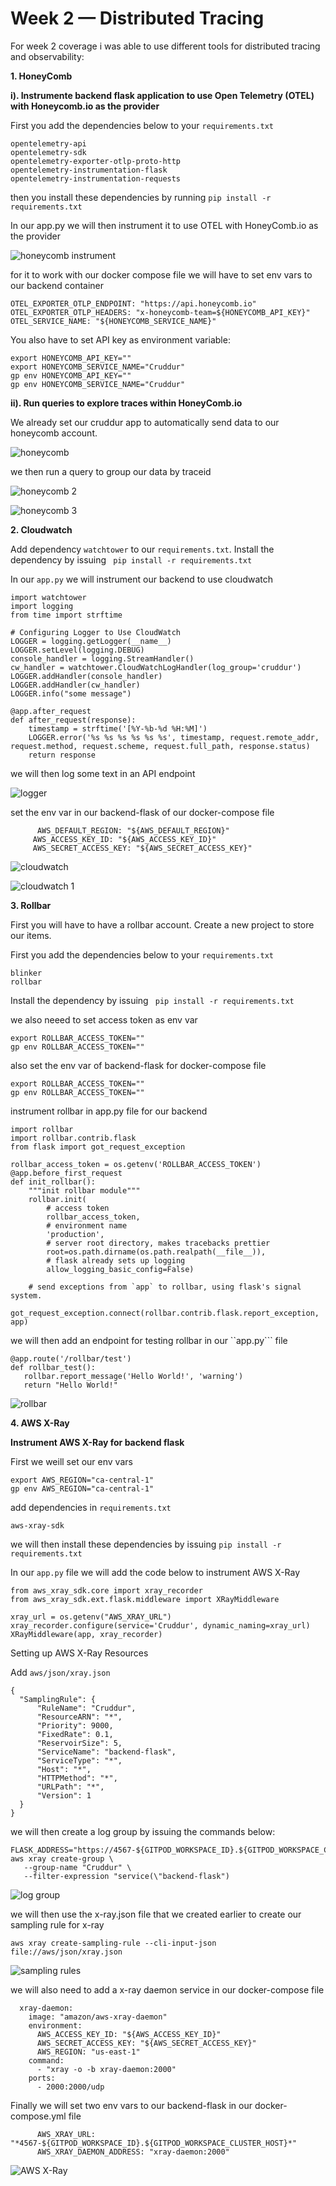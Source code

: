 # Week 2 — Distributed Tracing

For week 2 coverage i was able to use different tools for distributed tracing and observability:

**1. HoneyComb**

**i). Instrumente backend flask application to use Open Telemetry (OTEL) with Honeycomb.io as the provider**

First you add the dependencies  below to your ```requirements.txt ```
```
opentelemetry-api 
opentelemetry-sdk 
opentelemetry-exporter-otlp-proto-http 
opentelemetry-instrumentation-flask 
opentelemetry-instrumentation-requests
```
then you install these dependencies by running ```pip install -r requirements.txt ```

In our app.py we will then instrument it to use OTEL with HoneyComb.io as the provider

![honeycomb instrument](https://user-images.githubusercontent.com/60808086/222711987-96414d0c-a871-4fb8-bbb8-48b2b3e7f3d0.png)

for it to work with our docker compose file we will have to set env vars to our backend container
```
OTEL_EXPORTER_OTLP_ENDPOINT: "https://api.honeycomb.io"
OTEL_EXPORTER_OTLP_HEADERS: "x-honeycomb-team=${HONEYCOMB_API_KEY}"
OTEL_SERVICE_NAME: "${HONEYCOMB_SERVICE_NAME}"
```
You also have to set API key as environment variable:
```
export HONEYCOMB_API_KEY=""
export HONEYCOMB_SERVICE_NAME="Cruddur"
gp env HONEYCOMB_API_KEY=""
gp env HONEYCOMB_SERVICE_NAME="Cruddur"
```

**ii). Run queries to explore traces within HoneyComb.io**

We already set our cruddur app to automatically send data to our honeycomb account.

![honeycomb ](https://user-images.githubusercontent.com/60808086/222716758-5151540b-1440-41a9-9705-c8d374182733.png)

we then run a query to group our data by traceid

![honeycomb 2](https://user-images.githubusercontent.com/60808086/222716786-d3f0df75-b71d-4b0c-802a-6c1022f990a5.png)

![honeycomb 3](https://user-images.githubusercontent.com/60808086/222716823-99af6495-31bc-404b-a773-bdb27888bec9.png)

**2. Cloudwatch**

Add dependency ```watchtower``` to our ```requirements.txt```.
Install the dependency by issuing ``` pip install -r requirements.txt```

In our ```app.py``` we will instrument our backend to use cloudwatch
```
import watchtower
import logging
from time import strftime
```
```
# Configuring Logger to Use CloudWatch
LOGGER = logging.getLogger(__name__)
LOGGER.setLevel(logging.DEBUG)
console_handler = logging.StreamHandler()
cw_handler = watchtower.CloudWatchLogHandler(log_group='cruddur')
LOGGER.addHandler(console_handler)
LOGGER.addHandler(cw_handler)
LOGGER.info("some message")
```
```
@app.after_request
def after_request(response):
    timestamp = strftime('[%Y-%b-%d %H:%M]')
    LOGGER.error('%s %s %s %s %s %s', timestamp, request.remote_addr, request.method, request.scheme, request.full_path, response.status)
    return response
 ```
 we will then log some text in an API endpoint
 
 ![logger](https://user-images.githubusercontent.com/60808086/222735048-975c9634-2724-43c6-aa95-bdcb5405678c.png)

 set the env var in our backend-flask of our docker-compose file
 ```
       AWS_DEFAULT_REGION: "${AWS_DEFAULT_REGION}"
      AWS_ACCESS_KEY_ID: "${AWS_ACCESS_KEY_ID}"
      AWS_SECRET_ACCESS_KEY: "${AWS_SECRET_ACCESS_KEY}"
  ```

![cloudwatch](https://user-images.githubusercontent.com/60808086/222732221-c6234091-2304-4237-8011-15e944b26024.png)

![cloudwatch 1](https://user-images.githubusercontent.com/60808086/222732320-79af2be6-e09c-4746-9abf-bda10f2964e0.png)

**3. Rollbar**

First you will have to have a rollbar account. Create a new project to store our items.

First you add the dependencies below to your ```requirements.txt ```
```
blinker
rollbar
```
Install the dependency by issuing ``` pip install -r requirements.txt```

we also neeed to set access token as env var 
```
export ROLLBAR_ACCESS_TOKEN=""
gp env ROLLBAR_ACCESS_TOKEN=""
```
also set the env var of backend-flask for docker-compose file
```
export ROLLBAR_ACCESS_TOKEN=""
gp env ROLLBAR_ACCESS_TOKEN=""
```
instrument rollbar in app.py file for our backend
```
import rollbar
import rollbar.contrib.flask
from flask import got_request_exception
```
```
rollbar_access_token = os.getenv('ROLLBAR_ACCESS_TOKEN')
@app.before_first_request
def init_rollbar():
    """init rollbar module"""
    rollbar.init(
        # access token
        rollbar_access_token,
        # environment name
        'production',
        # server root directory, makes tracebacks prettier
        root=os.path.dirname(os.path.realpath(__file__)),
        # flask already sets up logging
        allow_logging_basic_config=False)

    # send exceptions from `app` to rollbar, using flask's signal system.
    got_request_exception.connect(rollbar.contrib.flask.report_exception, app)
 ```
 we will then add an endpoint for testing rollbar in our ``app.py``` file
 ```
 @app.route('/rollbar/test')
def rollbar_test():
    rollbar.report_message('Hello World!', 'warning')
    return "Hello World!"
 ```
 
![rollbar](https://user-images.githubusercontent.com/60808086/222736411-d936cbc7-b13d-4d62-966e-fac6b8d5679a.png)

**4. AWS X-Ray**

**Instrument AWS X-Ray for backend flask**

First we weill set our env vars 
```
export AWS_REGION="ca-central-1"
gp env AWS_REGION="ca-central-1"
```
add dependencies in ```requirements.txt``` 
```
aws-xray-sdk
```
we will then install these dependencies by issuing  ```pip install -r requirements.txt```

In our ```app.py``` file we will add the code below to instrument AWS X-Ray

```
from aws_xray_sdk.core import xray_recorder
from aws_xray_sdk.ext.flask.middleware import XRayMiddleware

xray_url = os.getenv("AWS_XRAY_URL")
xray_recorder.configure(service='Cruddur', dynamic_naming=xray_url)
XRayMiddleware(app, xray_recorder)
```
Setting up  AWS X-Ray Resources

Add ```aws/json/xray.json```
```
{
  "SamplingRule": {
      "RuleName": "Cruddur",
      "ResourceARN": "*",
      "Priority": 9000,
      "FixedRate": 0.1,
      "ReservoirSize": 5,
      "ServiceName": "backend-flask",
      "ServiceType": "*",
      "Host": "*",
      "HTTPMethod": "*",
      "URLPath": "*",
      "Version": 1
  }
}
```

we will then create a log group by issuing the commands below:
```
FLASK_ADDRESS="https://4567-${GITPOD_WORKSPACE_ID}.${GITPOD_WORKSPACE_CLUSTER_HOST}"
aws xray create-group \
   --group-name "Cruddur" \
   --filter-expression "service(\"backend-flask")
   ```
![log group](https://user-images.githubusercontent.com/60808086/222744633-36b1a244-27f2-4d35-9856-f75d2f782f4b.png)

 
we will then use the x-ray.json file that we created earlier to create our sampling rule for x-ray
```
aws xray create-sampling-rule --cli-input-json file://aws/json/xray.json
```

![sampling rules](https://user-images.githubusercontent.com/60808086/222744455-8f57662e-4636-4a20-aa5a-d38279a6ff95.png)

we will also need to add a x-ray daemon service in our docker-compose file

```
  xray-daemon:
    image: "amazon/aws-xray-daemon"
    environment:
      AWS_ACCESS_KEY_ID: "${AWS_ACCESS_KEY_ID}"
      AWS_SECRET_ACCESS_KEY: "${AWS_SECRET_ACCESS_KEY}"
      AWS_REGION: "us-east-1"
    command:
      - "xray -o -b xray-daemon:2000"
    ports:
      - 2000:2000/udp
```
Finally we will set two env vars to our backend-flask in our docker-compose.yml file
```
      AWS_XRAY_URL: "*4567-${GITPOD_WORKSPACE_ID}.${GITPOD_WORKSPACE_CLUSTER_HOST}*"
      AWS_XRAY_DAEMON_ADDRESS: "xray-daemon:2000"
```

![AWS X-Ray](https://user-images.githubusercontent.com/60808086/222744299-42fdc13e-05f4-476e-9e3b-870d230f781e.png)
